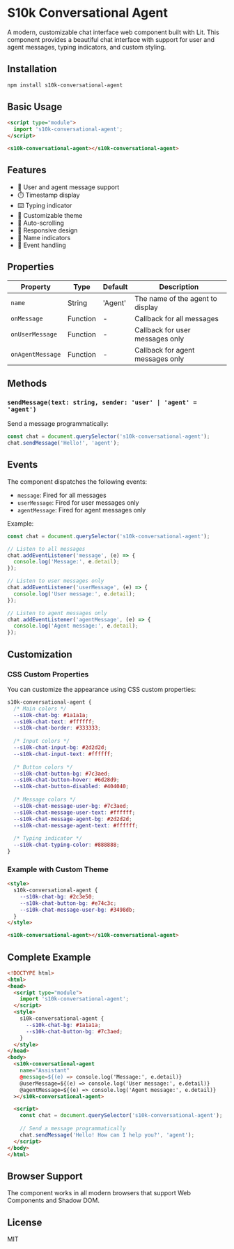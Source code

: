 # S10k Conversational Agent

A modern, customizable chat interface web component built with Lit. This component provides a beautiful chat interface with support for user and agent messages, typing indicators, and custom styling.

## Installation

```bash
npm install s10k-conversational-agent
```

## Basic Usage

```html
<script type="module">
  import 's10k-conversational-agent';
</script>

<s10k-conversational-agent></s10k-conversational-agent>
```

## Features

- 💬 User and agent message support
- ⏱️ Timestamp display
- ⌨️ Typing indicator
- 🎨 Customizable theme
- 🔄 Auto-scrolling
- 📱 Responsive design
- 🎯 Name indicators
- 🔌 Event handling

## Properties

| Property | Type | Default | Description |
|----------|------|---------|-------------|
| `name` | String | 'Agent' | The name of the agent to display |
| `onMessage` | Function | - | Callback for all messages |
| `onUserMessage` | Function | - | Callback for user messages only |
| `onAgentMessage` | Function | - | Callback for agent messages only |

## Methods

### `sendMessage(text: string, sender: 'user' | 'agent' = 'agent')`

Send a message programmatically:

```javascript
const chat = document.querySelector('s10k-conversational-agent');
chat.sendMessage('Hello!', 'agent');
```

## Events

The component dispatches the following events:

- `message`: Fired for all messages
- `userMessage`: Fired for user messages only
- `agentMessage`: Fired for agent messages only

Example:
```javascript
const chat = document.querySelector('s10k-conversational-agent');

// Listen to all messages
chat.addEventListener('message', (e) => {
  console.log('Message:', e.detail);
});

// Listen to user messages only
chat.addEventListener('userMessage', (e) => {
  console.log('User message:', e.detail);
});

// Listen to agent messages only
chat.addEventListener('agentMessage', (e) => {
  console.log('Agent message:', e.detail);
});
```

## Customization

### CSS Custom Properties

You can customize the appearance using CSS custom properties:

```css
s10k-conversational-agent {
  /* Main colors */
  --s10k-chat-bg: #1a1a1a;
  --s10k-chat-text: #ffffff;
  --s10k-chat-border: #333333;
  
  /* Input colors */
  --s10k-chat-input-bg: #2d2d2d;
  --s10k-chat-input-text: #ffffff;
  
  /* Button colors */
  --s10k-chat-button-bg: #7c3aed;
  --s10k-chat-button-hover: #6d28d9;
  --s10k-chat-button-disabled: #404040;
  
  /* Message colors */
  --s10k-chat-message-user-bg: #7c3aed;
  --s10k-chat-message-user-text: #ffffff;
  --s10k-chat-message-agent-bg: #2d2d2d;
  --s10k-chat-message-agent-text: #ffffff;
  
  /* Typing indicator */
  --s10k-chat-typing-color: #888888;
}
```

### Example with Custom Theme

```html
<style>
  s10k-conversational-agent {
    --s10k-chat-bg: #2c3e50;
    --s10k-chat-button-bg: #e74c3c;
    --s10k-chat-message-user-bg: #3498db;
  }
</style>

<s10k-conversational-agent></s10k-conversational-agent>
```

## Complete Example

```html
<!DOCTYPE html>
<html>
<head>
  <script type="module">
    import 's10k-conversational-agent';
  </script>
  <style>
    s10k-conversational-agent {
      --s10k-chat-bg: #1a1a1a;
      --s10k-chat-button-bg: #7c3aed;
    }
  </style>
</head>
<body>
  <s10k-conversational-agent
    name="Assistant"
    @message=${(e) => console.log('Message:', e.detail)}
    @userMessage=${(e) => console.log('User message:', e.detail)}
    @agentMessage=${(e) => console.log('Agent message:', e.detail)}
  ></s10k-conversational-agent>

  <script>
    const chat = document.querySelector('s10k-conversational-agent');
    
    // Send a message programmatically
    chat.sendMessage('Hello! How can I help you?', 'agent');
  </script>
</body>
</html>
```

## Browser Support

The component works in all modern browsers that support Web Components and Shadow DOM.

## License

MIT
